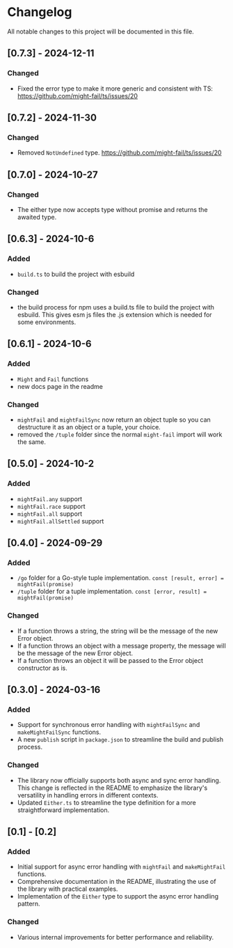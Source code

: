 # Changelog

All notable changes to this project will be documented in this file.

## [0.7.3] - 2024-12-11

### Changed
- Fixed the error type to make it more generic and consistent with TS: https://github.com/might-fail/ts/issues/20

## [0.7.2] - 2024-11-30

### Changed
- Removed `NotUndefined` type. https://github.com/might-fail/ts/issues/20

## [0.7.0] - 2024-10-27


### Changed
- The either type now accepts type without promise and returns the awaited type.

## [0.6.3] - 2024-10-6

### Added
- `build.ts` to build the project with esbuild

### Changed
- the build process for npm uses a build.ts file to build the project with esbuild. This gives esm js files the .js extension which is needed for some environments.


## [0.6.1] - 2024-10-6

### Added
- `Might` and `Fail` functions
- new docs page in the readme

### Changed
- `mightFail` and `mightFailSync` now return an object tuple so you can destructure it as an object or a tuple, your choice.
- removed the `/tuple` folder since the normal `might-fail` import will work the same.



## [0.5.0] - 2024-10-2

### Added
- `mightFail.any` support
- `mightFail.race` support
- `mightFail.all` support
- `mightFail.allSettled` support


## [0.4.0] - 2024-09-29

### Added
- `/go` folder for a Go-style tuple implementation. `const [result, error] = mightFail(promise)`
- `/tuple` folder for a tuple implementation. `const [error, result] = mightFail(promise)`

### Changed
- If a function throws a string, the string will be the message of the new Error object.
- If a function throws an object with a message property, the message will be the message of the new Error object.
- If a function throws an object it will be passed to the Error object constructor as is.

## [0.3.0] - 2024-03-16

### Added
- Support for synchronous error handling with `mightFailSync` and `makeMightFailSync` functions.
- A new `publish` script in `package.json` to streamline the build and publish process.

### Changed
- The library now officially supports both async and sync error handling. This change is reflected in the README to emphasize the library's versatility in handling errors in different contexts.
- Updated `Either.ts` to streamline the type definition for a more straightforward implementation.

## [0.1] - [0.2]


### Added
- Initial support for async error handling with `mightFail` and `makeMightFail` functions.
- Comprehensive documentation in the README, illustrating the use of the library with practical examples.
- Implementation of the `Either` type to support the async error handling pattern.

### Changed
- Various internal improvements for better performance and reliability.
